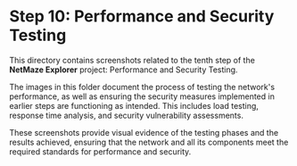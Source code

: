 # Step 10: Performance and Security Testing

This directory contains screenshots related to the tenth step of the **NetMaze Explorer** project: Performance and Security Testing. 

The images in this folder document the process of testing the network's performance, as well as ensuring the security measures implemented in earlier steps are functioning as intended. This includes load testing, response time analysis, and security vulnerability assessments.

These screenshots provide visual evidence of the testing phases and the results achieved, ensuring that the network and all its components meet the required standards for performance and security.
